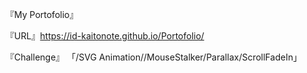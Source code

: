 『My Portofolio』

『URL』https://id-kaitonote.github.io/Portofolio/

『Challenge』 「/SVG Animation//MouseStalker/Parallax/ScrollFadeIn」
